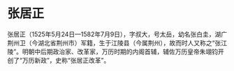 # 张居正

张居正（1525年5月24日—1582年7月9日），字叔大，号太岳，幼名张白圭，湖广荆州卫（今湖北省荆州市）军籍，生于江陵县（今属荆州），故而时人又称之“张江陵”。明朝中后期政治家、改革家，万历时期的内阁首辅，辅佐万历皇帝朱翊钧开创了“万历新政”，史称“张居正改革”。
